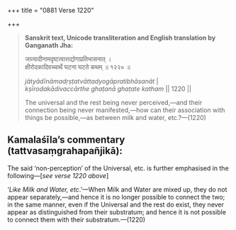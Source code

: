 +++
title = "0881 Verse 1220"

+++
> **Sanskrit text, Unicode transliteration and English translation by Ganganath Jha:** 
>
> जात्यादीनामदृष्टत्वात्तद्योगाप्रतिभासनात् ।  
> क्षीरोदकादिवच्चार्थे घटना घटते कथम् ॥ १२२० ॥ 
>
> *jātyādīnāmadṛṣṭatvāttadyogāpratibhāsanāt* \|  
> *kṣīrodakādivaccārthe ghaṭanā ghaṭate katham* \|\| 1220 \|\| 
>
> The universal and the rest being never perceived,—and their connection being never manifested,—how can their association with things be possible,—as between milk and water, etc.?—(1220)



## Kamalaśīla’s commentary (tattvasaṃgrahapañjikā):

The said ‘non-perception’ of the Universal, etc. is further emphasised in the following—[*see verse 1220 above*]

‘*Like Milk and Water, etc*.’—When Milk and Water are mixed up, they do not appear separately,—and hence it is no longer possible to connect the two; in the same manner, even if the Universal and the rest do exist, they never appear as distinguished from their substratum; and hence it is not possible to connect them with their substratum.—(1220)



